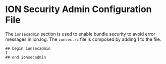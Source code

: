 # ION Security Admin Configuration File

The `ionsecadmin` section is used to enable bundle security to avoid error messages in ion.log. The `ionsec.rc` file is composed by adding 1 to the file.

````
## begin ionsecadmin
1
## end ionsecadmin
````
